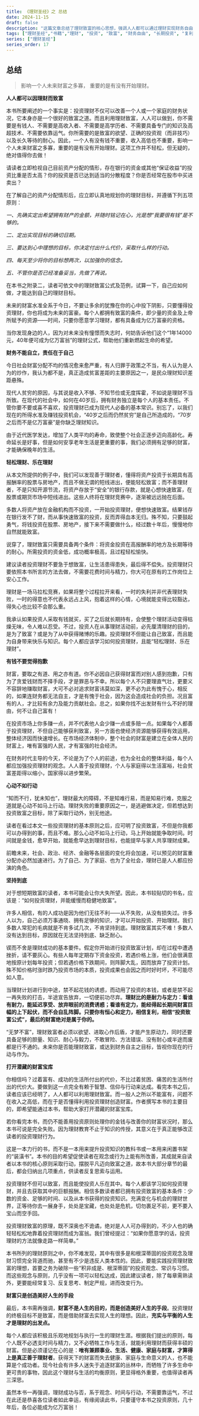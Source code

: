 ```yaml
---
title: 《理财圣经》之 总结
date: 2024-11-15
draft: false
description: "这篇文章总结了理财致富的核心思想，强调人人都可以通过理财实现财务自由。文章的核心观点包括：理财的重要性、设定理财目标的原则、长期投资的价值、克服理财误区、以及财富与人生的平衡。它鼓励读者学习理财知识，坚持长期投资，最终实现财务自由和美好人生。"
tags: ["理财圣经","书籍","理财", "投资", "致富", "财务自由", "长期投资", "复利", "资产配置"]
series: ["理财圣经"]
series_order: 17
---
```


## 总结

> 影响一个人未来财富之多寡，
> 重要的是有没有开始理财。


**人人都可以因理财而致富**

本书所要阐述的一个事实是：投资理财不仅可以改善一个人或一个家庭的财务状况，它本身亦是一个很好的致富之道。而且利用理财致富，人人可以做到，你不需要是有钱人、不需要是高收入者、不需要是高学历者、不需要具备专门的知识及高超技术、不需要依靠运气。你所需要的是致富的欲望、正确的投资观（而非技巧）以及长久等待的耐心。因此，一个人有没有钱不重要，收入高低也不重要，影响一个人未来财富之多寡，重要的是有没有开始理财。这项工作并不轻松，但无疑的，绝对值得你去做！

请读者立即检视自己目前资产分配的情形，存在银行的资金或其他“保证收益”的投资比重是否太高？你的投资是否已达到适当的分散程度？你是否经常在股市中买进卖出？

在了解自己的资产分配情形后，应立即认真地规划你的理财目标，并遵循下列五项原则：

*一、先确实定出希望拥有财产的金额，并随时铭记在心，光是想“我要很有钱”是不够的。*

*二、定出实现目标的确切日期。*

*三、要达到心中理想的目标，你决定付出什么代价，采取什么样的行动。*

*四、每天至少将你的目标想两次，以加强你的信念。*

*五、不管你是否已经准备妥当，先做了再说。*

在本书之附录二，读者可依文中的理财致富公式及范例，试算一下，自己应如何做，才能达到自己的理财目标。

未来的财富水准全系于今日，不要让多余的犹豫在你的心中投下阴影，只要懂得投资理财，你也将成为未来的富豪。每个人都拥有致富的条件，即少量的资金及上帝所赋予的资源——时间，只要你愿意学习理财，都有具备成为亿万富豪的资格。

当你发现身边的人，因为对未来没有憧憬而失志时，何妨告诉他们这个“1年14000元，40年便可成为亿万富翁”的理财公式，帮助他们重新燃起生命的希望。

**财务不能自立，责任在于自己**

今日社会财富分配不均的情况愈来愈严重，有人归罪于政策之不当，有人认为是人为的炒作，我认为都不是，真正造成贫富差距的主要原因之一，是民众理财知识差距悬殊。

现代人贫穷的原因，与其说是收入不够、不知节俭或无度挥霍，不如说是理财不当所致。在现代的社会中，如何在40岁后，拥有财务独立是每个人的基本责任。不管你要不要或喜不喜欢，投资理财已成为现代人必备的基本常识。别忘了，以我们现在的所得水准及赚钱投资机会，“40岁之后而仍然贫穷”是自己所造成的，“70岁之后而不是亿万富豪”是你缺乏理财知识。

由于近代医学发达，增加了人类平均的寿命，致使整个社会正逐步迈向高龄化。寿命延长是好事，但是如何安享老年生活是更重要的事，我们必须拥有足够的财富，才能确保晚年的生活。

**轻松理财、乐在理财**

从本文所提供的例子中，我们可以发现善于理财者，懂得将资产投资于长期具有高报酬率的股票与房地产，而且不做无谓的短线进出，便能轻松致富；而不善理财者，不是只知开源节流，将资产存放于“安全”的银行存款，就是心想快速致富，在股票或期货市场中短线进出。这些人终将在理财竞赛中，逐渐被远远抛在后面。

多数人将资产放在金融机构而不投资，一开始投资理财，便想快速致富。结果钱存在银行发不了财，而从事快速致富的投资，反而弄得血本无归。殊不知，只要鼓起勇气，将钱投资在股票、房地产，接下来不需要做什么，经过数十年后，慢慢地你自然就能致富。

说穿了，理财致富只需要具备两个条件：将资金投资在高报酬率的地方及长期等待的耐心。所需投资的资金低，成功概率极高，且过程轻松愉快。

建议读者投资理财不要急于想致富，让生活患得患失，最后得不偿失。投资理财只要依照本书所言的方法去做，不需要花费时间与精力，你大可在原有的工作岗位上安心工作。

理财是一场马拉松竞赛，如果将整个过程拉开来看，一时的失利并非代表理财失败，一时的得意也不代表永远占上风，抱着这样的心情，心境就能变得比较豁达，得失心也比较不会那么重。

我承认如果投资人采取有钱就买，买了之后就长期持有，会使整个理财活动变得枯燥无味，令人难以忍受。不过，投资人在从事理财活动前，必先厘清理财的目的，是为了致富？或是为了从中获得赌博的乐趣。投资理财不但能让自己致富，而且能为自身带来快乐与知识。每个人都应该学习如何投资理财，且能“轻松理财、乐在理财”。

**有钱不要觉得抱歉**

财富，要取之有道、用之亦有道。你不必因自己获得财富而对别人感到抱歉，只有为了贪爱钱财而不择手段，才是罪恶与不幸。所以每个人不只要理直气壮，更要义不容辞地赚取财富，大可不必对追求财富讳莫如深，更不必为此有愧于心，相反的，如果连财务都无法自主，才是有愧于社会，因为这会造成社会的负担。况且富有的人，才比较有余力及能力贡献社会。总之，如果你找不出发财有什么不好的理由，何不让自己富有！

在投资市场上你多赚一点，并不代表他人会少赚一点或多赔一点。如果每个人都善于投资理财，不但自己能够获利致富，另一方面也使经济资源能够获得有效运用，整体经济因而快速增长。在市场经济体制中，整个社会的财富是建立在全体人民的财富上，唯有富强的人民，才有富强的社会经济。

在财务时代主导的今天，不论是为了个人的前途，也为全社会的整体利益，每个人都应加强投资理财的观念。人人善于投资理财，个人与家庭得以生活富裕，社会贫富差距得以缩小，国家得以进步繁荣。

**心动不如行动**

 “知而不行，犹未知也”，理财最大的障碍，不是知难行易，而是知易行难，克服之道就是心动不如马上行动。理财失败的重要原因之一，是逃避做决定，但若想达到投资致富之目标，除了采取行动外，别无他途。

读者在看过本文一些投资理财的基本原则之后，应可明了投资致富，不但是你我都可以办得到的事，而且不难。那么心动不如马上行动，马上开始就能争取时间。时间就是金钱，愈早开始，就能愈早达到理财目标，也能提早与家人共享理财成果。

前瞻未来，社会、政治、经济、金融等各层面的变化将会加速，可以预见的财富重分配亦必然加速进行。为了自己、为了家庭、也为了全社会，理财已是人人都应扮演的角色。

**坚持到底**

对于想短期致富的读者，本书可能会让你大失所望。因此，本书较贴切的书名，应该是：“如何投资理财，并能缓慢而稳健地致富”。

许多人相信，有的人成功是因为他们无往不利——从不失败，从没有损失过。许多人以为，自己必须万事通晓、拥有足够的知识，才可以开始投资、开始理财。我们多数人常犯的毛病就是不肯多试几次，不肯坚持到底。理财致富其实不难！多数人没有达到目标，原因就在无法坚持到底、缺乏耐心。

锲而不舍是理财成功的基本要件。假定你开始进行投资致富计划，却在过程中遭遇挫折，请不要灰心。有些人每年定期存下资金投资，若遇价格上涨，他们会很满意地按原计划每年投资；但若遇价格下跌期间，则阵脚大乱，因而放弃了投资计划。殊不知价格时涨时跌乃投资市场的本质，投资成果也会因之而时好时坏，不可能尽如人意。

当理财计划进行到中途，禁不起花钱的诱惑，而动用了投资的本钱，或者是禁不起一再失败的打击，半途宣告放弃，一切便前功尽弃。**理财比的是耐力与定力：看谁有耐力，能延迟享受、放弃眼前的消费诱惑；看谁有定力，能经得起长期间财富巨幅的上下起伏，而不会自乱阵脚。只要你有恒心和定力，相信复利，相信“投资致富公式”，最后的财富绝对是属于你的。**

“无梦不富”，理财致富者必须以欲望、进取心作后盾，才能产生原动力，同时还要具备足够的胆量、知识、耐心与毅力，不敢冒险、方法错误、没有耐心或半途而废都是行不通的。未来你是否能理财致富，或达到财务自主之目标，皆视你现在的行动与作为。


**打开潜藏的财富宝库**

你相信吗？过着富有、成功的生活所付出的代价，不比过着贫困、痛苦的生活所付出的代价大。要做到这一点完全有赖于智慧、信仰与行动来达成。看完本书之后，读者应该已经明了，人人都可以利用理财致富。而一般人之所以不能富有，问题不在收入之高低，而在于是否懂得利用投资理财创造财富。作者撰写本书的主要目的，即希望能通过本书，帮助大家打开潜藏的财富宝库。

若你看完本书，而仍不能善用投资原则处理你的金钱与改善你的财富状况时，那么本书可说是完全失败。因为理财教育不止于知识的传授，其意义在于真正能够改正读者的投资理财行为。

这是一本力行的书，而不是一本用来提升投资知识的教科书或一本用来闲置书架的“装潢书”。本书的目的希望促使读者在观念或行为上能有所改善，其成就来自读者以本书的核心原则采取行动，摆脱平凡迈向致富之道，故本书大部分章节的最后，都会归纳出几项重点，供读者反复思索与运用。

投资理财不但可以致富，而且能使投资人乐在其中。每个人都该学习如何投资理财，并且去获取其中的巨额报酬。相信多数读者都已拥有投资致富的基本条件：少数的资金、足够的时间、以及从本书获得的投资知识。充满变化与机会的理财世界，正等待你去一展身手，处处是宝藏，也处处是危机，切勿裹足不前，更不要入宝山而空手回。

投资理财致富的原理，既不深奥也不诡谲，绝对是人人可办得到的，不少人也的确轻轻松松地靠着投资理财而成为富翁。我们曾经提过：“如果你愿意学的话，投资理财的方法就像走路一样简单。”

本书所列的理财原则之中，你不难发现，其中有很多是和根深蒂固的投资观念及理财习惯完全背道而驰，甚至有不少是违反人类本性的。因此，要能实践投资理财致富的理想，首要之务为破除一些“积非成是、根深蒂固”的投资观念、常识与习惯。而这些观念与原则，几乎没有一项可以轻松达成，因此建议读者，除了每章需熟读外，更要能经常复习、反复思考、制定严规，进而改变行为。

**财富只是创造美好人生的手段**

最后，本书需再强调，**财富不是人生的目的，而是创造美好人生的手段**。投资理财的终极目标不是致富，而是借助财富去实现人生的理想。因此，**充实与平衡的人生才是理财的出发点。**

每个人都应该积极且乐观地规划与执行一生的理财生涯。根据我们提出的原则，每个人既不必透支时间与精力，又不必牺牲工作与生活，就能利用理财而获得丰硕的财富。但是必须谨记在心的是：**唯有兼顾事业、生活、健康、家庭与财富，才算得上是真正善于理财者**。获得天下的财富而失去健康、家庭与生命意义的人，也不能算是个成功者。现今社会有许多人迷失于追逐财富的丛林中，而牺牲了许多生命中更可贵的事物，因此这个理财与生活的均衡原则，更显得格外重要，也值得读者再三深思。

虽然本书一再强调，理财成功与否，系于观念、时间与行动，不需要靠运气，不过在此还是恭喜各位读者如此幸运，有缘阅读此书，只要谨守本书之投资原则，几十年后，各位必能成为亿万富翁！
